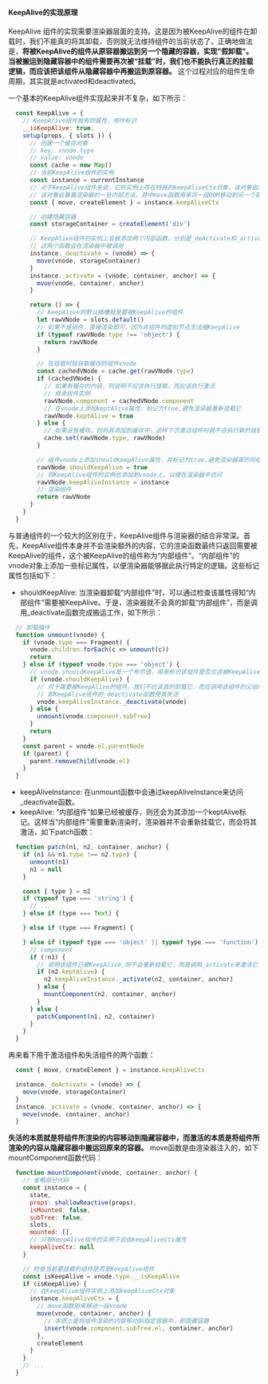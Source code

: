 #### KeepAlive的实现原理

KeepAlive 组件的实现需要渲染器层面的支持。这是因为被KeepAlive的组件在卸载时，我们不能真的将其卸载，否则就无法维持组件的当前状态了。正确地做法是，__将被KeepAlive的组件从原容器搬运到另一个隐藏的容器，实现"假卸载"。当被搬运到隐藏容器中的组件需要再次被“挂载”时，我们也不能执行真正的挂载逻辑，而应该把该组件从隐藏容器中再搬运到原容器。__ 这个过程对应的组件生命周期，其实就是activated和deactivated。

一个基本的KeepAlive组件实现起来并不复杂，如下所示：

```js
  const KeepAlive = {
    // KeepAlive组件独有的属性，用作标识
    __isKeepAlive: true,
    setup(props, { slots }) {
      // 创建一个缓存对象
      // key: vnode.type
      // value: vnode
      const cache = new Map()
      // 当前KeepAlive组件的实例
      const instance = currentInstance
      // 对于KeepAlive组件来说，它的实例上存在特殊的keepAliveCtx对象，该对象由渲染器注入
      // 该对象会暴露渲染器的一些内部方法，其中move函数用来将一段DOM移动到另一个容器中
      const { move, createElement } = instance.keepAliveCtx

      // 创建隐藏容器
      const storageContainer = createElement('div')

      // KeepAlive组件的实例上会被添加两个内部函数，分别是_deActivate和_activate
      // 这两个函数会在渲染器中被调用
      instance._deactivate = (vnode) => {
        move(vnode, storageContainer)
      }
      instance._activate = (vnode, container, anchor) => {
        mvoe(vnode, container, anchor)
      }

      return () => {
        // KeepAlive的默认插槽就是要被KeepAlive的组件
        let rawVNode = slots.default()
        // 如果不是组件，直接渲染即可，因为非组件的虚拟节点无法被KeepAlive
        if (typeof rawVNode.type !== 'object') {
          return rawVNode
        }

        // 在挂载时现获取缓存的组件vnode
        const cachedVNode = cache.get(rawVNode.type)
        if (cachedVNode) {
          // 如果有缓存的内容，则说明不应该执行挂载，而应该执行激活
          // 继承组件实例
          rawVNode.component = cachedVNode.component
          // 在vnode上添加keptAlive属性，标记为true,避免渲染器重新挂载它
          rawVNode.keptAlive = true
        } else {
          // 如果没有缓存，则将其添加到缓存中，这样下次激活组件时就不会执行新的挂载动作了
          cache.set(rawVNode.type, rawVNode)
        }

        // 组件vnode上添加shouldKeepAlive属性，并标记为true,避免渲染器真的将组件卸载
        rawVNode.shouldKeepAlive = true
        // 将KeepAlive组件的实例也添加到vnode上，以便在渲染器中访问
        rawVNode.keepAliveInstance = instance
        // 渲染组件
        return rawVNode
      }
    }
  }
```

与普通组件的一个较大的区别在于，KeepAlive组件与渲染器的结合非常深。首先，KeepAlive组件本身并不会渲染额外的内容，它的渲染函数最终只返回需要被KeepAlive的组件，这个被KeepAlive的组件称为“内部组件”。“内部组件”的vnode对象上添加一些标记属性，以便渲染器能够据此执行特定的逻辑。这些标记属性包括如下：

- shouldKeepAlive: 当渲染器卸载“内部组件”时，可以通过检查该属性得知“内部组件”需要被KeepAlive。于是，渲染器就不会真的卸载“内部组件”，而是调用_deactivate函数完成搬运工作，如下所示：

```js
  // 卸载操作
  function unmount(vnode) {
    if (vnode.type === Fragment) {
      vnode.children.forEach(c => unmount(c))
      return
    } else if (typeof vnode.type === 'object') {
      // vnode.shouldKeepAlive是一个布尔值，用来标识该组件是否应该被KeepAlive
      if (vnode.shouldKeepAlive) {
        // 对于需要被KeepAlive的组件，我们不应该真的卸载它，而应调用该组件的父组件
        // 即KeepAlive组件的_deactivate函数使其失活
        vnode.keepAliveInstance._deactivate(vnode)
      } else {
        unmount(vnode.component.subTree)
      }
      return
    }
    const parent = vnode.el.parentNode
    if (parent) {
      parent.removeChild(vnode.el)
    }
  }
```

- keepAliveInstance: 在unmount函数中会通过keepAliveInstance来访问_deactivate函数。
- keepAlive: “内部组件”如果已经被缓存，则还会为其添加一个keptAlive标记。这样当“内部组件”需要重新渲染时，渲染器并不会重新挂载它，而会将其激活，如下patch函数：

```js
  function patch(n1, n2, container, anchor) {
    if (n1 && n1.type !== n2.type) {
      unmount(n1)
      n1 = null
    }

    const { type } = n2
    if (typeof type === 'string') {
      // ...
    } else if (type === Text) {

    } else if (type === Fragment) {

    } else if (typeof type === 'object' || typeof type === 'function') {
      // component
      if (!n1) {
        // 说明该组件已被KeepAlive,则不会重新挂载它，而是调用_activate来激活它
        if (n2.keptAlive) {
          n2.keepAliveInstance._activate(n2, container, anchor)
        } else {
          mountComponent(n2, container, anchor)
        }
      } else {
        patchComponent(n1, n2, container)
      }
    }
  }
```

再来看下用于激活组件和失活组件的两个函数：

```js
  const { move, createElement } = instance.keepAliveCtx

  instance._deActivate = (vnode) => {
    move(vnode, storageContainer)
  }
  instance._activate = (vnode, container, anchor) => {
    move(vnode, container, anchor)
  }
```

__失活的本质就是将组件所渲染的内容移动到隐藏容器中，而激活的本质是将组件所渲染的内容从隐藏容器中搬运回原来的容器。__ move函数是由渲染器注入的，如下mountComponent函数代码：

```js
  function mountComponent(vnode, container, anchor) {
    // 省略部分代码
    const instance = {
      state,
      props: shallowReactive(props),
      isMounted: false,
      subTree: false,
      slots,
      mounted: [],
      // 只有KeepAlive组件的实例下会由keepAliveCtx属性
      keepAliveCtx: null
    }

    // 检查当前要挂载的组件是否是KeepAlive组件
    const isKeepAlive = vnode.type.__isKeepAlive
    if (isKeepAlive) {
      // 在KeepAlive组件实例上添加keepAliveCtx对象
      instance.keepAliveCtx = {
        // move函数用来移动一段vnode
        move(vnode, container, anchor) {
          // 本质上是将组件渲染的内容移动到指定容器中，即隐藏容器
          insert(vnode.component.subTree.el, container, anchor)
        },
        createElement
      }
    }
    // ...
  }
```